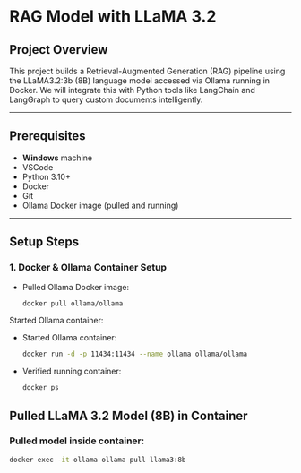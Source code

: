 # RAG Model with LLaMA 3.2

## Project Overview

This project builds a Retrieval-Augmented Generation (RAG) pipeline using the LLaMA3.2:3b (8B) language model accessed via Ollama running in Docker. We will integrate this with Python tools like LangChain and LangGraph to query custom documents intelligently.

---

## Prerequisites

- **Windows** machine
- VSCode
- Python 3.10+
- Docker
- Git
- Ollama Docker image (pulled and running)

---

## Setup Steps

### 1. Docker & Ollama Container Setup

- Pulled Ollama Docker image:
  ```bash
  docker pull ollama/ollama

Started Ollama container:

- Started Ollama container:
  ```bash
  docker run -d -p 11434:11434 --name ollama ollama/ollama

- Verified running container:
  ```bash
  docker ps

## Pulled LLaMA 3.2 Model (8B) in Container

### Pulled model inside container:

```bash
docker exec -it ollama ollama pull llama3:8b
